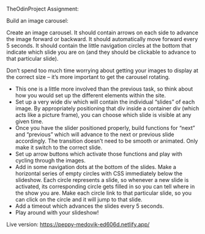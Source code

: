 TheOdinProject Assignment:

Build an image carousel:

Create an image carousel. It should contain arrows on each side to advance the image forward or backward. It should automatically move forward every 5 seconds. It should contain the little navigation circles at the bottom that indicate which slide you are on (and they should be clickable to advance to that particular slide).

Don’t spend too much time worrying about getting your images to display at the correct size – it’s more important to get the carousel rotating.

- This one is a little more involved than the previous task, so think about how you would set up the different elements within the site.
- Set up a very wide div which will contain the individual “slides” of each image. By appropriately positioning that div inside a container div (which acts like a picture frame), you can choose which slide is visible at any given time.
- Once you have the slider positioned properly, build functions for “next” and “previous” which will advance to the next or previous slide accordingly. The transition doesn’t need to be smooth or animated. Only make it switch to the correct slide.
- Set up arrow buttons which activate those functions and play with cycling through the images.
- Add in some navigation dots at the bottom of the slides. Make a horizontal series of empty circles with CSS immediately below the slideshow. Each circle represents a slide, so whenever a new slide is activated, its corresponding circle gets filled in so you can tell where in the show you are. Make each circle link to that particular slide, so you can click on the circle and it will jump to that slide.
- Add a timeout which advances the slides every 5 seconds.
- Play around with your slideshow!

Live version: https://peppy-medovik-ed606d.netlify.app/
